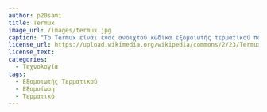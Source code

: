 ```yaml
---
author: p20sami
title: Termux
image_url: /images/termux.jpg
caption: "Το Termux είναι ένας ανοιχτού κώδικα εξομοιωτής τερματικού που καθιστά δυνατή την εξομοίωση λειτουργικού συστήματος Linux σε κινητές συσκευές Android. Το λογισμικό αυτό εγκαθίσταται εξ'ορισμού με ένα βασικό σύστημα και επιτρέπει την εγκατάσταση νέων πακέτων μέσω του package manager του, ενώ οι περισσότερες εντολές Linux και Bash υποστηρίζονται. Υποστηρίζει επίσης source-based εργαλεία όπως compiler για τις γλώσσες Rust, C++ και άλλες.  "
license_url: https://upload.wikimedia.org/wikipedia/commons/2/23/Termux-nano.jpg
license_text: 
categories:
  - Τεχνολογία
tags:
  - Εξομοιωτής Τερματικού
  - Εξομοίωση
  - Τερματικό 
---
```


